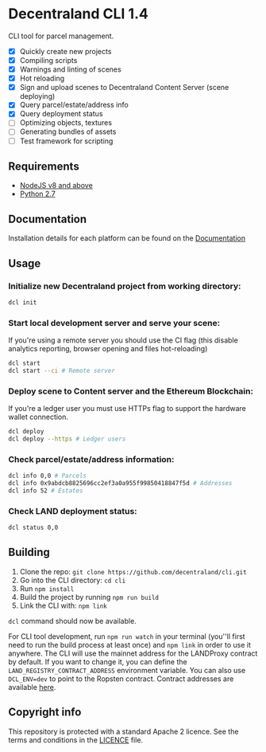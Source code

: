 # Decentraland CLI 1.4

CLI tool for parcel management.

- [x] Quickly create new projects
- [x] Compiling scripts
- [x] Warnings and linting of scenes
- [x] Hot reloading
- [x] Sign and upload scenes to Decentraland Content Server (scene deploying)
- [x] Query parcel/estate/address info
- [x] Query deployment status
- [ ] Optimizing objects, textures
- [ ] Generating bundles of assets
- [ ] Test framework for scripting

## Requirements

- [NodeJS v8 and above](https://nodejs.org)
- [Python 2.7](https://www.python.org/downloads)

## Documentation

Installation details for each platform can be found on the [Documentation](https://docs.decentraland.org/getting-started/installation-guide)

## Usage

### Initialize new Decentraland project **from working directory**:

```bash
dcl init
```

### Start local development server and serve your scene:
If you're using a remote server you should use the CI flag (this disable analytics reporting, browser opening and files hot-reloading)

```bash
dcl start
dcl start --ci # Remote server
```

### Deploy scene to Content server and the Ethereum Blockchain:
If you're a ledger user you must use HTTPs flag to support the hardware wallet connection.

```bash
dcl deploy
dcl deploy --https # Ledger users
```

### Check parcel/estate/address information:

```bash
dcl info 0,0 # Parcels
dcl info 0x9abdcb8825696cc2ef3a0a955f99850418847f5d # Addresses
dcl info 52 # Estates
```

### Check LAND deployment status:

```bash
dcl status 0,0
```

## Building

1.  Clone the repo: `git clone https://github.com/decentraland/cli.git`
2.  Go into the CLI directory: `cd cli`
3.  Run `npm install`
4.  Build the project by running `npm run build`
4.  Link the CLI with: `npm link`

`dcl` command should now be available.

For CLI tool development, run `npm run watch` in your terminal (you''ll first need to run the build process at least once) and `npm link` in order to use it anywhere. The CLI will use the mainnet address for the LANDProxy contract by default. If you want to change it, you can define the `LAND_REGISTRY_CONTRACT_ADDRESS` environment variable. You can also use `DCL_ENV=dev` to point to the Ropsten contract. Contract addresses are available [here](https://contracts.decentraland.org/addresses.json).


## Copyright info
This repository is protected with a standard Apache 2 licence. See the terms and conditions in the [LICENCE](https://github.com/decentraland/cli/blob/master/LICENSE) file.